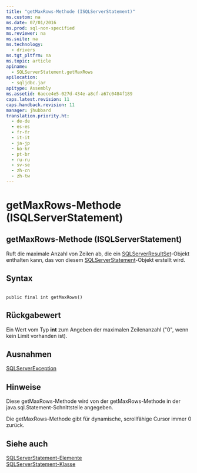 ```yaml
---
title: "getMaxRows-Methode (ISQLServerStatement)"
ms.custom: na
ms.date: 07/01/2016
ms.prod: sql-non-specified
ms.reviewer: na
ms.suite: na
ms.technology: 
  - drivers
ms.tgt_pltfrm: na
ms.topic: article
apiname: 
  - SQLServerStatement.getMaxRows
apilocation: 
  - sqljdbc.jar
apitype: Assembly
ms.assetid: 6aece4e5-027d-434e-a8cf-a67c0484f189
caps.latest.revision: 11
caps.handback.revision: 11
manager: jhubbard
translation.priority.ht: 
  - de-de
  - es-es
  - fr-fr
  - it-it
  - ja-jp
  - ko-kr
  - pt-br
  - ru-ru
  - sv-se
  - zh-cn
  - zh-tw
---
```

# getMaxRows-Methode (ISQLServerStatement)
    
## getMaxRows\-Methode \(ISQLServerStatement\)  
 Ruft die maximale Anzahl von Zeilen ab, die ein [SQLServerResultSet](../content/SQLServerResultSet-Class.md)\-Objekt enthalten kann, das von diesem [SQLServerStatement](../content/SQLServerStatement-Class.md)\-Objekt erstellt wird.  
  
## Syntax  
  
```  
  
public final int getMaxRows()  
```  
  
## Rückgabewert  
 Ein Wert vom Typ **int** zum Angeben der maximalen Zeilenanzahl \("0", wenn kein Limit vorhanden ist\).  
  
## Ausnahmen  
 [SQLServerException](../content/SQLServerException-Class.md)  
  
## Hinweise  
 Diese getMaxRows\-Methode wird von der getMaxRows\-Methode in der java.sql.Statement\-Schnittstelle angegeben.  
  
 Die getMaxRows\-Methode gibt für dynamische, scrollfähige Cursor immer 0 zurück.  
  
## Siehe auch  
 [SQLServerStatement-Elemente](../content/SQLServerStatement-Members.md)   
 [SQLServerStatement-Klasse](../content/SQLServerStatement-Class.md)  
  
  